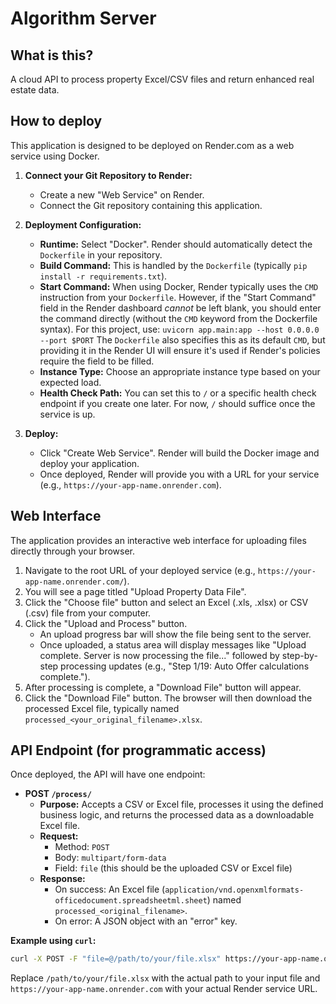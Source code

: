 # Algorithm Server

## What is this?
A cloud API to process property Excel/CSV files and return enhanced real estate data.

## How to deploy

This application is designed to be deployed on Render.com as a web service using Docker.

1.  **Connect your Git Repository to Render:**
    *   Create a new "Web Service" on Render.
    *   Connect the Git repository containing this application.

2.  **Deployment Configuration:**
    *   **Runtime:** Select "Docker". Render should automatically detect the `Dockerfile` in your repository.
    *   **Build Command:** This is handled by the `Dockerfile` (typically `pip install -r requirements.txt`).
    *   **Start Command:** When using Docker, Render typically uses the `CMD` instruction from your `Dockerfile`. However, if the "Start Command" field in the Render dashboard *cannot* be left blank, you should enter the command directly (without the `CMD` keyword from the Dockerfile syntax). For this project, use:
        `uvicorn app.main:app --host 0.0.0.0 --port $PORT`
        The `Dockerfile` also specifies this as its default `CMD`, but providing it in the Render UI will ensure it's used if Render's policies require the field to be filled.
    *   **Instance Type:** Choose an appropriate instance type based on your expected load.
    *   **Health Check Path:** You can set this to `/` or a specific health check endpoint if you create one later. For now, `/` should suffice once the service is up.

3.  **Deploy:**
    *   Click "Create Web Service". Render will build the Docker image and deploy your application.
    *   Once deployed, Render will provide you with a URL for your service (e.g., `https://your-app-name.onrender.com`).

## Web Interface

The application provides an interactive web interface for uploading files directly through your browser.

1.  Navigate to the root URL of your deployed service (e.g., `https://your-app-name.onrender.com/`).
2.  You will see a page titled "Upload Property Data File".
3.  Click the "Choose file" button and select an Excel (.xls, .xlsx) or CSV (.csv) file from your computer.
4.  Click the "Upload and Process" button.
    *   An upload progress bar will show the file being sent to the server.
    *   Once uploaded, a status area will display messages like "Upload complete. Server is now processing the file..." followed by step-by-step processing updates (e.g., "Step 1/19: Auto Offer calculations complete.").
5.  After processing is complete, a "Download File" button will appear.
6.  Click the "Download File" button. The browser will then download the processed Excel file, typically named `processed_<your_original_filename>.xlsx`.

## API Endpoint (for programmatic access)

Once deployed, the API will have one endpoint:

*   **POST `/process/`**
    *   **Purpose:** Accepts a CSV or Excel file, processes it using the defined business logic, and returns the processed data as a downloadable Excel file.
    *   **Request:**
        *   Method: `POST`
        *   Body: `multipart/form-data`
        *   Field: `file` (this should be the uploaded CSV or Excel file)
    *   **Response:**
        *   On success: An Excel file (`application/vnd.openxmlformats-officedocument.spreadsheetml.sheet`) named `processed_<original_filename>`.
        *   On error: A JSON object with an "error" key.

**Example using `curl`:**

```bash
curl -X POST -F "file=@/path/to/your/file.xlsx" https://your-app-name.onrender.com/process/ -o processed_output.xlsx
```
Replace `/path/to/your/file.xlsx` with the actual path to your input file and `https://your-app-name.onrender.com` with your actual Render service URL.
